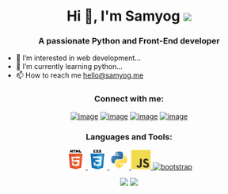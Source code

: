 <h1 align="center">Hi 👋, I'm Samyog <img height="40" src="https://emoji.gg/assets/emoji/7333-parrotdance.gif"></h1>
<h3 align="center">A passionate Python and Front-End  developer</h3>

- 👀 I’m interested in web development...
- 🌱 I’m currently learning python...
- 📫 How to reach me hello@samyog.me




<h3 align="center">Connect with me:</h3>
<div align="center">

[![image](https://img.shields.io/badge/LinkedIn-0077B5?style=for-the-badge&logo=linkedin&logoColor=white)](https://www.linkedin.com/in/samyogkhatiwada/)
[![image](https://img.shields.io/badge/Instagram-E4405F?style=for-the-badge&logo=instagram&logoColor=white)](https://www.instagram.com/samyogkhatiwadaa/)
[![image](https://img.shields.io/badge/Twitter-1DA1F2?style=for-the-badge&logo=twitter&logoColor=white)](https://twitter.com/samyognp)
[![image](https://img.shields.io/badge/Gmail-D14836?style=for-the-badge&logo=gmail&logoColor=white)](mailto:hello@samyog.me)
  
</div>

<h3 align="center">Languages and Tools:</h3>

<p align="center"> 
  <a href="https://www.w3.org/html/" target="_blank"> 
    <img src="https://raw.githubusercontent.com/devicons/devicon/master/icons/html5/html5-original-wordmark.svg" alt="html5" width="40" height="40"/> 
  </a>
  <a href="https://www.w3schools.com/css/" target="_blank"> 
    <img src="https://raw.githubusercontent.com/devicons/devicon/master/icons/css3/css3-original-wordmark.svg" alt="css3" width="40" height="40"/> 
  </a> 
  <a href="https://www.python.org" target="_blank"> 
    <img src="https://raw.githubusercontent.com/devicons/devicon/master/icons/python/python-original.svg" alt="python" width="40" height="40"/> 
  </a>  
  <a href="https://developer.mozilla.org/en-US/docs/Web/JavaScript" target="_blank"> 
    <img src="https://raw.githubusercontent.com/devicons/devicon/master/icons/javascript/javascript-original.svg" alt="javascript" width="40" height="40"/> 
  </a> 
   <a href="https://getbootstrap.com/" target="_blank"> 
    <img src="https://camo.githubusercontent.com/84746920d1a9906680c387b3cc8753ee842e996fc8915abd295011e15b594b74/68747470733a2f2f676574626f6f7473747261702e636f6d2f646f63732f352e312f6173736574732f6272616e642f626f6f7473747261702d6c6f676f2d736861646f772e706e67" alt="bootstrap" width="40" height="40"/> 
  </a> 


</p>

<p align= "center">
  <img height= "150" src="https://github-readme-stats.vercel.app/api?username=samyogkhatiwada&theme=react&show_icons=true&include_all_commits=true" />
  <img height= "150" src="https://github-readme-stats.vercel.app/api/top-langs/?username=samyogkhatiwada&theme=react&layout=compact" />
</p>


